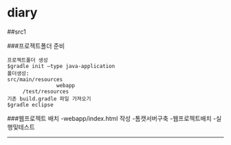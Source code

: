 # diary

##src1

###프로젝트폴더 준비
```
프로젝트폴더 생성
$gradle init —type java-application
폴더생성:
src/main/resources
                webapp
     /test/resources
기존 build.gradle 파일 가져오기
$gradle eclipse
```
###웹프로젝트 배치
-webapp/index.html 작성
-톰캣서버구축
-웹프로젝트배치
-실행및테스트

***
